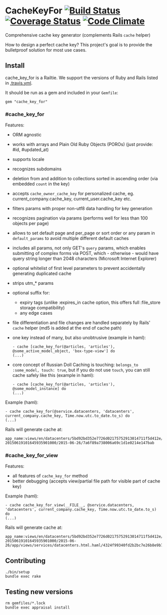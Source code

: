 # CacheKeyFor [![Build Status](https://travis-ci.org/efigence/cache_key_for.svg?branch=master)](https://travis-ci.org/efigence/cache_key_for) [![Coverage Status](https://coveralls.io/repos/github/efigence/cache_key_for/badge.svg?branch=master)](https://coveralls.io/github/efigence/cache_key_for?branch=master) [![Code Climate](https://codeclimate.com/github/efigence/cache_key_for/badges/gpa.svg)](https://codeclimate.com/github/efigence/cache_key_for)
Comprehensive cache key generator (complements Rails `cache` helper)

How to design a perfect cache key? This project's goal is to provide the bulletproof solution for most use cases.

## Install

cache_key_for is a Railtie. We support the versions of Ruby and Rails listed in [.travis.yml](.travis.yml).

It should be run as a gem and included in your `Gemfile`:

    gem "cache_key_for"

### \#cache_key_for

Features:
* ORM agnostic
* works with arrays and Plain Old Ruby Objects (POROs) (just provide: #id, #updated_at)
* supports locale
* recognizes subdomains
* deletion from and addition to collections sorted in ascending order (via embedded `count` in the key)
* accepts `cache_owner_cache_key` for personalized cache, eg. current_company.cache_key, current_user.cache_key etc.
* filters params with proper non-utf8 data handling for key generation
* recognizes pagination via params (performs well for less than 100 objects per page)
* allows to set default page and per_page or sort order or any param in `default_params` to avoid multiple different default caches
* includes all params, not only GET's `query` params, which enables submitting of complex forms via POST,
  which - otherwise - would have query string longer than 2048 characters (Microsoft Internet Explorer)
* optional whitelist of first level parameters to prevent accidentally generating duplicated cache
* strips utm_* params
* optional suffix for:
    * expiry tags (unlike :expires_in cache option, this offers full :file_store storage compatibility)
    * any edge cases
* file differentiation and file changes are handled separately by Rails' `cache` helper (md5 is added at the end of cache path)
* one key instead of many, but also unobtrusive (example in haml):

    ```haml
    - cache [cache_key_for(@articles, 'articles'), @some_active_model_object, 'box-type-view'] do
    (...)
    ```
* core concept of Russian Doll Caching is touching: `belongs_to :some_model, touch: true`, but if you do not use `touch`, you can still cache safely like this (example in haml):

    ```haml
    - cache [cache_key_for(@articles, 'articles'), @some_model_instance] do
    (...)
    ```

Example (haml):

```haml
- cache cache_key_for(@service.datacenters, 'datacenters', current_company.cache_key, Time.now.utc.to_date.to_s) do
(...)
```

Rails will generate cache at:

```
app_name:views/en/datacenters/5bd92bd352e7726d02175752913014711f5d412e/companies/1-20150619101645935901000/2015-06-26/7a6f89a738006a69c1d1e0214e147bab
```

### \#cache_key_for_view

Features:
* all features of `cache_key_for` method
* better debugging (accepts view/partial file path for visible part of cache key)

Example (haml):

```haml
- cache cache_key_for_view(__FILE__, @service.datacenters, 'datacenters', current_company.cache_key, Time.now.utc.to_date.to_s) do
(...)
```

Rails will generate cache at:

```
app_name:views/en/datacenters/5bd92bd352e7726d02175752913014711f5d412e/companies/1-20150619101645935901000/2015-06-
26/app/views/services/datacenters.html.haml/4324f99340fd2b2bc7e26b8e9b79d8f5
```

## Contributing

    ./bin/setup
    bundle exec rake

## Testing new versions

    rm gemfiles/*.lock
    bundle exec appraisal install
